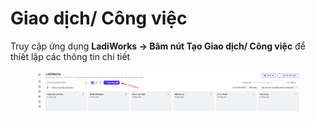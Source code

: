 # Giao dịch/ Công việc

Truy cập ứng dụng **LadiWorks -> Bâm nút Tạo Giao dịch/ Công việc** để thiết lập các thông tin chi tiết&#x20;

<figure><img src="../../.gitbook/assets/image (6).png" alt=""><figcaption></figcaption></figure>
